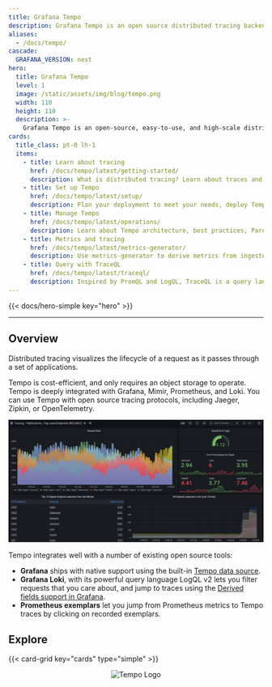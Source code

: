 ```yaml
---
title: Grafana Tempo
description: Grafana Tempo is an open source distributed tracing backend.
aliases:
  - /docs/tempo/
cascade:
  GRAFANA_VERSION: next
hero:
  title: Grafana Tempo
  level: 1
  image: /static/assets/img/blog/tempo.png
  width: 110
  height: 110
  description: >-
    Grafana Tempo is an open-source, easy-to-use, and high-scale distributed tracing backend. Tempo lets you search for traces, generate metrics from spans, and link your tracing data with logs and metrics.
cards:
  title_class: pt-0 lh-1
  items:
    - title: Learn about tracing
      href: /docs/tempo/latest/getting-started/
      description: What is distributed tracing? Learn about traces and how you can use them, how you can instrument your app for tracing, and how you can visualize tracing data in Grafana.
    - title: Set up Tempo
      href: /docs/tempo/latest/setup/
      description: Plan your deployment to meet your needs, deploy Tempo, test your installation, and configure Tempo services.
    - title: Manage Tempo
      href: /docs/tempo/latest/operations/
      description: Learn about Tempo architecture, best practices, Parquet backend, dedicated attribute columns, metrics from traces, and more.
    - title: Metrics and tracing
      href: /docs/tempo/latest/metrics-generator/
      description: Use metrics-generator to derive metrics from ingested traces. The metrics-generator processes spans and writes metrics to a Prometheus data source using the Prometheus remote write protocol.
    - title: Query with TraceQL
      href: /docs/tempo/latest/traceql/
      description: Inspired by PromQL and LogQL, TraceQL is a query language designed for selecting traces in Tempo. This query language lets you precisely and easily select spans and jump directly to the spans fulfilling the specified conditions.
---
```


{{< docs/hero-simple key="hero" >}}

---

## Overview

Distributed tracing visualizes the lifecycle of a request as it passes through a set of applications.

Tempo is cost-efficient, and only requires an object storage to operate. Tempo is deeply integrated with Grafana, Mimir, Prometheus, and Loki. You can use Tempo with open source tracing protocols, including Jaeger, Zipkin, or OpenTelemetry.
<p align="center"><img src="getting-started/assets/trace_custom_metrics_dash.png" alt="Trace visualization in Grafana "></p>

Tempo integrates well with a number of existing open source tools:

- **Grafana** ships with native support using the built-in [Tempo data source](/docs/grafana/latest/datasources/tempo/).
- **Grafana Loki**, with its powerful query language LogQL v2 lets you filter requests that you care about, and jump to traces using the [Derived fields support in Grafana](/docs/grafana/latest/datasources/loki/#derived-fields).
- **Prometheus exemplars** let you jump from Prometheus metrics to Tempo traces by clicking on recorded exemplars.

## Explore

{{< card-grid key="cards" type="simple" >}}

<p align="center"><img src="/static/img/search/tempo.svg"  alt="Tempo Logo"></p>
